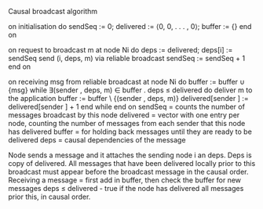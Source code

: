 
Causal broadcast algorithm

on initialisation do
  sendSeq := 0; delivered := ⟨0, 0, . . . , 0⟩; buffer := {}
end on

on request to broadcast m at node Ni do
  deps := delivered; deps[i] := sendSeq
  send (i, deps, m) via reliable broadcast
  sendSeq := sendSeq + 1
end on

on receiving msg from reliable broadcast at node Ni do
  buffer := buffer ∪ {msg}
  while ∃(sender , deps, m) ∈ buffer . deps ≤ delivered do
    deliver m to the application
    buffer := buffer \ {(sender , deps, m)}
    delivered[sender ] := delivered[sender ] + 1
  end while
end on
sendSeq = counts the number of messages broadcast by this node delivered = vector with one entry per node, counting the number of messages from each sender that this node has delivered buffer = for holding back messages until they are ready to be delivered deps = causal dependencies of the message

Node sends a message and it attaches the sending node i an deps. Deps is copy of delivered. All messages that have been delivered locally prior to this broadcast must appear before the broadcast message in the causal order. Receiving a message = first add in buffer, then check the buffer for new messages deps ≤ delivered - true if the node has delivered all messages prior this, in causal order.
